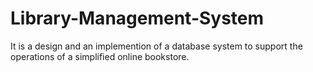 # Library-Management-System

It is a design and an implemention of  a database system to support the operations of a simplified
online bookstore.